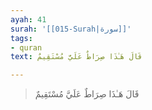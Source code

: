 ```yaml
---
ayah: 41
surah: '[[015-Surah|سورة]]'
tags:
- quran
text: قَالَ هَـٰذَا صِرَاطٌ عَلَيَّ مُسْتَقِيمٌ

---
```

> قَالَ هَـٰذَا صِرَاطٌ عَلَيَّ مُسْتَقِيمٌ
